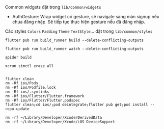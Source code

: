 Common widgets đặt trong `lib/common/widgets`

- AuthGesture: Wrap widget có gesture, sẽ navigate sang màn signup nếu chưa đăng nhập.
Sẽ tiếp tục thực hiện gesture nếu đã đăng nhập.

Các styles `Colors` `Padding` `Theme` `TextStyle`... đặt trong `lib/common/styles`

```
flutter pub run build_runner build --delete-conflicting-outputs

flutter pub run build_runner watch --delete-conflicting-outputs

spider build

xcrun simctl erase all
```

```

flutter clean
rm -Rf ios/Pods
rm -Rf ios/Podfile.lock
rm -Rf ios/.symlinks
rm -Rf ios/Flutter/Flutter.framework
rm -Rf ios/Flutter/Flutter.podspec
flutter clean;cd ios/;pod deintegrate;flutter pub get;pod install --repo-update

rm -rf ~/Library/Developer/Xcode/DerivedData
rm -rf ~/Library/Developer/Xcode/iOS DeviceSupport

```